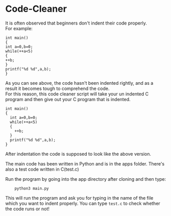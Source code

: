 # Code-Cleaner
It is often observed that beginners don't indent their code properly.<br/>
For example:<br/>

    int main()
    {
    int a=0,b=0;
    while(++a<5)
    {
    ++b;
    }
    printf("%d %d",a,b);
    }
    
As you can see above, the code hasn't been indented rightly, and as a result it becomes tough to comprehend the code.<br/>
For this reason, this code cleaner script will take your un indented C program and then give out your C program that is indented.


    int main()
    {
      int a=0,b=0;
      while(++a<5)
      {
        ++b;
      }
      printf("%d %d",a,b);
    }
    
After indentation the code is supposed to look like the above version. <br/>

The main code has been written in Python and is in the apps folder. There's also a test code written in C(test.c)<br/>

Run the program by going into the app directory after cloning and then type:

        python3 main.py
        
This will run the program and ask you for typing in the name of the file which you want to indent properly. You can type `test.c`
to check whether the code runs or not!
    

